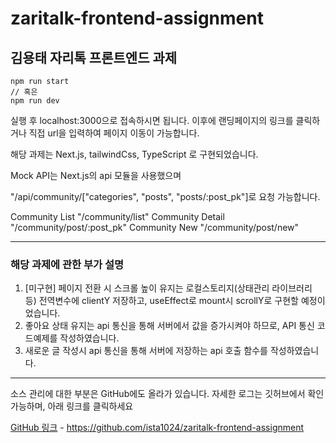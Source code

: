 # zaritalk-frontend-assignment

## 김용태 자리톡 프론트엔드 과제
```tsx
npm run start
// 혹은
npm run dev
```
실행 후 localhost:3000으로 접속하시면 됩니다.
이후에 랜딩페이지의 링크를 클릭하거나 직접 url을 입력하여 페이지 이동이 가능합니다.

해당 과제는 Next.js, tailwindCss, TypeScript 로 구현되었습니다.

Mock API는 Next.js의 api 모듈을 사용했으며

"/api/community/["categories", "posts", "posts/:post_pk"]로 요청 가능합니다.

Community List "/community/list"
Community Detail "/community/post/:post_pk"
Community New "/community/post/new"

---
### 해당 과제에 관한 부가 설명
1. [미구현] 페이지 전환 시 스크롤 높이 유지는 로컬스토리지(상태관리 라이브러리 등) 전역변수에 clientY 저장하고, useEffect로 mount시 scrollY로 구현할 예정이었습니다.
2. 좋아요 상태 유지는 api 통신을 통해 서버에서 값을 증가시켜야 하므로, API 통신 코드예제를 작성하였습니다.
3. 새로운 글 작성시 api 통신을 통해 서버에 저장하는 api 호출 함수를 작성하였습니다.

---
소스 관리에 대한 부분은 GitHub에도 올라가 있습니다.
자세한 로그는 깃허브에서 확인 가능하며, 아래 링크를 클릭하세요

[GitHub 링크](https://github.com/ista1024/zaritalk-frontend-assignment) -
https://github.com/ista1024/zaritalk-frontend-assignment